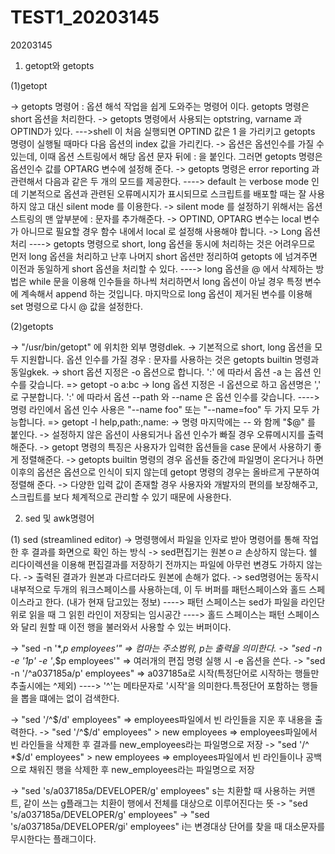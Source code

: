 # TEST1_20203145
20203145

1. getopt와 getopts 

(1)getopt

-> getopts 명령어 : 옵션 해석 작업을 쉽게 도와주는 명령어 이다.  getopts 명령은 short 옵션을 처리한다.
-> getopts 명령에서 사용되는 optstring, varname 과 OPTIND가 있다. 
   --->shell 이 처음 실행되면 OPTIND 값은 1 을 가리키고 getopts 명령이 실행될 때마다 다음 옵션의 index 값을 가리킨다.
-> 옵션은 옵션인수를 가질 수 있는데, 이때 옵션 스트링에서 해당 옵션 문자 뒤에 : 을 붙인다. 그러면 getopts 명령은 옵션인수 값를 OPTARG 변수에 설정해 준다.
-> getopts 명령은 error reporting 과 관련해서 다음과 같은 두 개의 모드를 제공한다.
   ----> default 는 verbose mode 인데 기본적으로 옵션과 관련된 오류메시지가 표시되므로 스크립트를 배포할 때는 잘 사용하지 않고 대신 silent mode 를 이용한다. 
-> silent mode 를 설정하기 위해서는 옵션 스트링의 맨 앞부분에 : 문자를 추가해준다.
-> OPTIND, OPTARG 변수는 local 변수가 아니므로 필요할 경우 함수 내에서 local 로 설정해 사용해야 합니다.
-> Long 옵션처리
   ---->  getopts 명령으로 short, long 옵션을 동시에 처리하는 것은 어려우므로 먼저 long 옵션을 처리하고 난후 나머지 short 옵션만 정리하여 getopts 에 넘겨주면 이전과 동일하게 short 옵션을 처리할 수 있다.
   ----> long 옵션을 @ 에서 삭제하는 방법은 while 문을 이용해 인수들을 하나씩 처리하면서 long 옵션이 아닐 경우 특정 변수에 계속해서 append 하는 것입니다. 마지막으로 long 옵션이 제거된 변수를 이용해 set 명령으로 다시 @ 값을 설정한다.
   
(2)getopts

-> "/usr/bin/getopt" 에 위치한 외부 명령dlek.
-> 기본적으로 short, long 옵션을 모두 지원합니다. 옵션 인수를 가질 경우 : 문자를 사용하는 것은 getopts builtin 명령과 동일gkek.
-> short 옵션 지정은 -o 옵션으로 합니다. ':' 에 따라서 옵션 -a 는 옵션 인수를 갖습니다. => getopt -o a:bc
-> long 옵션 지정은 -l 옵션으로 하고 옵션명은 ',' 로 구분합니다. ':' 에 따라서 옵션 --path 와 --name 은 옵션 인수를 갖습니다.
   ---->명령 라인에서 옵션 인수 사용은 "--name foo" 또는 "--name=foo" 두 가지 모두 가능합니다. => getopt -l help,path:,name: 
-> 명령 마지막에는 -- 와 함께 "$@" 를 붙인다.
-> 설정하지 않은 옵션이 사용되거나 옵션 인수가 빠질 경우 오류메시지를 출력해준다.
-> getopt 명령의 특징은 사용자가 입력한 옵션들을 case 문에서 사용하기 좋게 정렬해준다.
-> getopts builtin 명령의 경우 옵션들 중간에 파일명이 온다거나 하면 이후의 옵션은 옵션으로 인식이 되지 않는데 getopt 명령의 경우는 올바르게 구분하여 정렬해 준다.
-> 다양한 입력 값이 존재할 경우 사용자와 개발자의 편의를 보장해주고, 스크립트를 보다 체계적으로 관리할 수 있기 때문에 사용한다.

2. sed 및 awk명령어 

(1) sed (streamlined editor)
 -> 명령행에서 파일을 인자로 받아 명령어를 통해 작업한 후 결과를 화면으로 확인 하는 방식
 -> sed편집기는 원본ㅇㄹ 손상하지 않는다. 쉘 리다이렉션을 이용해 편집결과를 저장하기 전까지는 파일에 아무런 변경도 가하지 않는다.
 -> 출력된 결과가 원본과 다르더라도 원본에 손해가 없다.
 -> sed명령어는 동작시 내부적으로 두개의 워크스페이스를 사용하는데, 이 두 버퍼를 패턴스페이스와 홀드 스페이스라고 한다. (내가 현재 담고있는 정보)
    ----> 패턴 스페이스는 sed가 파일을 라인단위로 읽을 때 그 읽힌 라인이 저장되는 임시공간
    ----> 홀드 스페이스는 패턴 스페이스와 달리 원할 때 이전 행을 불러와서 사용할 수 있는 버퍼이다. 
    
 -> "sed -n '*,*p employees'" => 컴마는 주소범위, p는 출력을 의미한다.
 -> "sed -n -e '1p' -e '*,$p employees'" => 여러개의 편집 명령 실행 시 -e 옵션을 쓴다.
 -> "sed -n '/^a037185a/p' employees" => a037185a로 시작(특정단어로 시작하는 행들만 추출시에는 ^제외) 
     ----> '^'는 메타문자로 '시작'을 의미한다.특정단어 포함하는 행들을 뽑을 떄에는 없이 검색한다.
     
 -> "sed '/^$/d' employees" => employees파일에서 빈 라인들을 지운 후 내용을 출력한다.
 -> "sed '/^$/d' employees" > new employees => employees파일에서 빈 라인들을 삭제한 후 결과를 new_employees라는 파일명으로 저장
 -> "sed '/^ *$/d' employees" > new employees => employees파일에서 빈 라인들이나 공백으로 채워진 행을 삭제한 후 new_employees라는 파일명으로 저장
 
 -> "sed 's/a037185a/DEVELOPER/g' employees" s는 치환할 때 사용하는 커맨트, 같이 쓰는 g플래그는 치환이 행에서 전체를 대상으로 이루어진다는 뜻
 -> "sed 's/a037185a/DEVELOPER/g' employees"
 -> "sed 's/a037185a/DEVELOPER/gi' employees" i는 변경대상 단어를 찾을 때 대소문자를 무시한다는 플래그이다.
